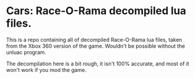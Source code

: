 # Cars: Race-O-Rama decompiled lua files.
This is a repo containing all of decompiled Race-O-Rama lua files, taken from the Xbox 360 version of the game. Wouldn't be possible without the unluac program.

The decompilation here is a bit rough, it isn't 100% accurate, and most of it won't work if you mod the game.
